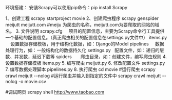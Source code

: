 环境搭建：
安装Scrapy可以使用pip命令：pip install Scrapy

1、创建工程
scrapy startproject movie
2、创建爬虫程序
scrapy genspider meijutt meijutt.com
#meiju 为爬虫的名称，meijutt.com为要爬取的网站的域名。
3. 文件说明
scrapy.cfg     项目的配置信息，主要为Scrapy命令行工具提供一个基础的配置信息。（真正爬虫相关的配置信息在settings.py文件中）
items.py      设置数据存储模板，用于结构化数据，如：Django的Model
pipelines     数据处理行为，如：一般结构化的数据持久化
settings.py   配置文件，如：递归的层数、并发数，延迟下载等
spiders       爬虫目录，如：创建文件，编写爬虫规则
4. 设置数据存储模板
items.py
5. 编写爬虫
meijutt.py
6. 修改配置文件
settings.py
7. 编写数据处理脚本
pipelines.py
8. 执行爬虫
cd movie
#运行爬虫
scrapy crawl meijutt --nolog
#运行爬虫并输入到指定的文件中
scrapy crawl meijutt --nolog -o movie.csv

#调试网页
scrapy shell http://www.taobao.com




